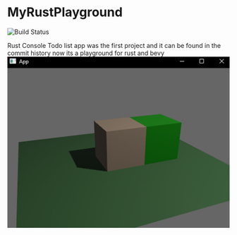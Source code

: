 # MyRustPlayground
![Build Status](https://github.com/stiangglanda/MyRustPlayground/actions/workflows/rust.yml/badge.svg)

Rust Console Todo list app was the first project and it can be found in the commit history now its a playground for rust and bevy
[![Rust Program](https://github.com/stiangglanda/MyRustPlayground/blob/master/Pasted%20image%2020231029161257.png)](https://github.com/stiangglanda/MyRustPlayground)
